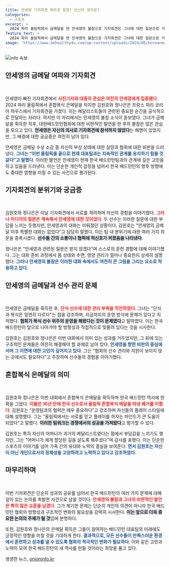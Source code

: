 ```yaml
---
title: 안세영 기자회견 화두로 등장! 당신의 생각은?
categories:
  - 스포츠
excerpt: >
  2024 파리 올림픽에서 금메달을 딴 안세영의 불참으로 기자회견은 그녀에 대한 질문으로 가득 찼다. 안세영은 대표팀 운영에 대한 불만을 드러내며, 혼합복식 은메달리스트 김원호와 정나은과의 대화는 없었다.
feature_text: >
  2024 파리 올림픽에서 금메달을 딴 안세영의 불참으로 기자회견은 그녀에 대한 질문으로 가득 찼다. 안세영은 대표팀 운영에 대한 불만을 드러내며, 혼합복식 은메달리스트 김원호와 정나은과의 대화는 없었다.
image: 'https://www.behealthy4u.com/wp-content/uploads/2024/06/koreanews.jpg'
---
```


<p><img src="https://www.behealthy4u.com/wp-content/uploads/2024/06/koreanews.jpg" alt="info 속보" /></p>

<h2 data-ke-size="size26">안세영의 금메달 여파와 기자회견</h2>

<p data-ke-size="size16">&nbsp;</p> 

<p>안세영이 빠진 기자회견에서 <b><span style="color: #ee2323;">사진기자와 대중의 관심은 여전히 안세영에게 집중됐다</span></b>. 2024 파리 올림픽에서 혼합복식 은메달을 차지한 김원호와 정나은은 프랑스 파리 코리아 하우스에서 기자회견을 가졌다. 이는 메달리스트들이 관련된 중요한 순간을 공식적으로 전달하는 자리다. 하지만 이 자리에서는 안세영의 불참 소식이 돋보였다. 그녀가 금메달을 획득한 직후, 대한배드민턴협회에 대한 비판적인 발언을 한 후의 불참은 많은 관심을 모으고 있다. <b><span style="background-color: #21538527;">안세영은 자신의 의사로 기자회견에 참석하지 않았다</span></b>는 해명이 있었지만, 그 배경에 대한 궁금증은 여전히 남아 있다.</p>

<p>안세영은 금메달 수상 소감 중 자신의 부상 상태에 대한 실망과 협회에 대한 비판을 드러냈다. <b><span style="color: #1a5490;">그녀는 “이번 올림픽을 끝으로 현재 대표팀과는 지속적인 관계를 유지하기 힘들 것 같다”고 말했다</span></b>. 이러한 발언은 안세영이 현재 한국 배드민턴팀과의 관계에 깊은 고민을 하고 있음을 드러낸다. 이는 단순한 개인적 감정을 넘어서 한국 배드민턴의 향후 방향에도 중대한 영향을 미칠 수 있는 사건으로 평가된다.</p>

<h2 data-ke-size="size26">기자회견의 분위기와 궁금증</h2>

<p data-ke-size="size16">&nbsp;</p> 

<p>김원호와 정나은은 이날 기자회견에서 서로를 격려하며 자신의 경험을 이야기했다. <b><span style="color: #ee2323;">그러나 미디어의 질문은 계속해서 안세영에 대한 것이었다</span></b>. 두 선수는 이러한 질문에 대한 부담을 느끼는 듯했지만, 안세영과의 대화는 미뤄졌던 상황이다. 김원호는 "안세영의 금메달 이후 특별한 대화는 없었다"고 담담히 말했다. 이는 팀 내 분위기에 대한 여러 가지 의문을 증폭시켰다. <b><span style="background-color: #21538527;">선수들 간의 소통이나 협력에 적신호가 켜졌음을 나타낸다</span></b>.</p>

<p>정나은은 "안세영과 관련된 질문은 받지 않겠다"며 스스로의 훈련 경험에 대해 이야기했다. 그는 대회 준비 과정에서 몸 상태와 수면, 영양 관리가 얼마나 중요한지 상세히 설명했다. <b><span style="color: #1a5490;">그러나 안세영의 불참은 이러한 대화 속에서도 여전히 큰 그림을 그리는 요소로 작용하고 있다</span></b>.</p>

<h2 data-ke-size="size26">안세영의 금메달과 선수 관리 문제</h2>

<p data-ke-size="size16">&nbsp;</p> 

<p>안세영은 금메달을 획득한 후, <b><span style="color: #ee2323;">단식 선수에 대한 관리 부족을 직언하였다</span></b>. 그녀는 "단식과 복식은 엄연히 다르다"는 점을 강조하며, 지금까지의 운영 방식에 문제가 있다고 지적했다. <b><span style="background-color: #21538527;">협회가 복식 선수 위주의 운영을 해왔다는 것이 문제였다</span></b>고 말하였다. 이는 한국 배드민턴이 앞으로 나아가야 할 방향성과 직접적으로 맞물려 있다는 것을 시사한다.</p>

<p>김원호는 김원호와 정나은은 이번 대회에서 의미 있는 성과를 거두었지만, 그 뒤에 있는 구조적인 문제들은 여전히 해결해야 할 과제로 남아 있다. <b><span style="color: #1a5490;">안세영을 향한 비판의 중심에 서며 그 이면에 대한 고민이 깊어지고 있다</span></b>. 그는 "협회의 선수 관리와 지원이 보이지 않는 곳에서도 필요하다"고 주장하며 선수들의 경험을 이야기했다.</p>

<h2 data-ke-size="size26">혼합복식 은메달의 의미</h2>

<p data-ke-size="size16">&nbsp;</p> 

<p>김원호와 정나은은 이번 대회에서 혼합복식 은메달을 획득하며 한국 배드민턴 역사에 한 획을 그었다. <b><span style="color: #ee2323;">이들은 16년 만에 한국 선수로서 올림픽 혼합복식 메달을 따낸 쾌거를 이뤘다</span></b>. 김원호는 “운영팀과의 협력은 매우 중요하다”고 강조하며 자신들의 플레이 스타일에 대해 설명했다. 그는 "올림픽에서는 서로를 믿고 플레이를 하자는 마인드가 큰 도움이 되었다"고 말했다. <b><span style="background-color: #21538527;">이러한 팀워크는 경쟁에서의 성공을 가져왔다</span></b>고 평가할 수 있다.</p>

<p>김원호는 특히 자신의 어머니가 과거의 메달리스트였다는 점에서 부담감을 느끼기도 했지만, 그는 "어머니가 제게 할당된 길을 살도록 해주셨다"며 감사를 표했다. 이는 단순한 스포츠의 이야기를 넘어 가족 간의 유대와 노력의 결실을 보여준다. <b><span style="color: #1a5490;">면서 김원호는 자신이 아닌 개인으로서의 정체성을 고양하려고 노력하고 있다고 강조하였다</span></b>.</p>

<h2 data-ke-size="size26">마무리하며</h2>

<p data-ke-size="size16">&nbsp;</p> 

<p>이번 기자회견은 단순히 성과의 공유를 넘어서 한국 배드민턴의 여러 가지 문제에 대해 깊이 있는 논의를 촉발한 사건으로 남을 것이다. <b><span style="color: #ee2323;">안세영의 불참과 그녀의 비판적인 발언은 특히 많은 교훈을 남겼다</span></b>. 그가 제기한 문제는 단순히 개인의 의견이 아니라 한국 배드민턴 협회의 방향성과 구조적인 변화의 필요성을 강력히 시사한다. <b><span style="background-color: #21538527;">이는 앞으로 더욱 중요한 논의의 주제가 될 것</span></b>임에 분명하다.</p>

<p>또한, 김원호와 정나은의 은메달 획득은 그들이 참여하는 배드민턴 대표팀의 미래에도 긍정적인 영향을 미칠 것을 기대하게 한다. <b><span style="color: #1a5490;">결과적으로, 모든 선수들이 만족스러운 환경에서 훈련하고 성과를 낼 수 있도록 협회의 적극적인 변화가 필요하다</span></b>. 이와 같은 고민과 노력이 모여 한국 배드민턴의 새 역사를 만들 것이라는 희망을 품고 있다.</p>
생생한 뉴스, <a href="https://onioninfo.kr" rel="dofollow">onioninfo.kr</a>


